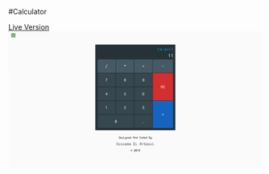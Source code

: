 #Calculator

[Live Version](https://elarouss.github.io/calculator_fcc/)
![Screenshot of the project](screenshot.png)
